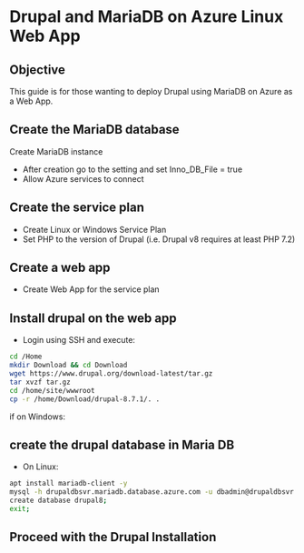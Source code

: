 # Drupal and MariaDB on Azure Linux Web App

## Objective

This guide is for those wanting to deploy Drupal using MariaDB on Azure as a Web App.

<!--
## Web App
Deploying Drupal to a Web App on Azure using MariaDb
Site=drupalapp2
DB=drupaldbsvr2
-->

## Create the MariaDB database

Create MariaDB instance
  - After creation go to the setting and set Inno_DB_File = true
  - Allow Azure services to connect

## Create the service plan

- Create Linux or Windows Service Plan
- Set PHP to the version of Drupal (i.e. Drupal v8 requires at least PHP 7.2)

## Create a web app

- Create Web App for the service plan

## Install drupal on the web app

- Login using SSH and execute:

```bash
cd /Home
mkdir Download && cd Download
wget https://www.drupal.org/download-latest/tar.gz
tar xvzf tar.gz
cd /home/site/wwwroot
cp -r /home/Download/drupal-8.7.1/. .
```

if on Windows:

## create the drupal database in Maria DB

- On Linux:

```bash
apt install mariadb-client -y
mysql -h drupaldbsvr.mariadb.database.azure.com -u dbadmin@drupaldbsvr -p 
create database drupal8;
exit;
```

## Proceed with the Drupal Installation
